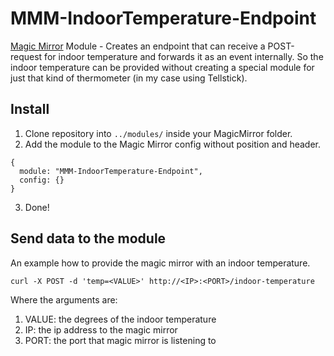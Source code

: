 # MMM-IndoorTemperature-Endpoint
[Magic Mirror](https://magicmirror.builders/) Module - Creates an endpoint that can receive a POST-request for indoor temperature and forwards it as an event internally. So the indoor temperature can be provided without creating a special module for just that kind of thermometer (in my case using Tellstick).

## Install
1. Clone repository into ``../modules/`` inside your MagicMirror folder.
2. Add the module to the Magic Mirror config without position and header.
```
{
  module: "MMM-IndoorTemperature-Endpoint",
  config: {}
}
```
3. Done!

## Send data to the module
An example how to provide the magic mirror with an indoor temperature.

``curl -X POST -d 'temp=<VALUE>' http://<IP>:<PORT>/indoor-temperature``

Where the arguments are:
1. VALUE: the degrees of the indoor temperature
2. IP: the ip address to the magic mirror
3. PORT: the port that magic mirror is listening to
